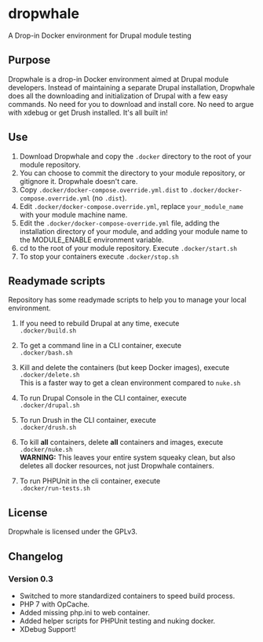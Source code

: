 # dropwhale
A Drop-in Docker environment for Drupal module testing

## Purpose

Dropwhale is a drop-in Docker environment aimed at Drupal module
developers. Instead of maintaining a separate Drupal installation,
Dropwhale does all the downloading and initialization of Drupal with a
few easy commands. No need for you to download and install core. No 
need to argue with xdebug or get Drush installed. It's all built in!

## Use

1. Download Dropwhale and copy the `.docker` directory to the root of your module repository.
2. You can choose to commit the directory to your module repository, or gitignore it. Dropwhale doesn't care.
3. Copy `.docker/docker-compose.override.yml.dist` to `.docker/docker-compose.override.yml` (no `.dist`).
4. Edit `.docker/docker-compose.override.yml`, replace `your_module_name` with your module machine name.
5. Edit the `.docker/docker-compose-override.yml` file, adding the
   installation directory of your module, and adding your module name to
   the MODULE_ENABLE environment variable.
6. cd to the root of your module repository. Execute `.docker/start.sh`
7. To stop your containers execute `.docker/stop.sh`

## Readymade scripts
Repository has some readymade scripts to help you to manage your local environment.

1. If you need to rebuild Drupal at any time, execute  
`.docker/build.sh`

2. To get a command line in a CLI container, execute  
`.docker/bash.sh`

3. Kill and delete the containers (but keep Docker images), execute  
`.docker/delete.sh`  
This is a faster way to get a clean environment compared to `nuke.sh`

4. To run Drupal Console in the CLI container, execute  
`.docker/drupal.sh`

5. To run Drush in the CLI container, execute  
`.docker/drush.sh`

6. To kill **all** containers, delete **all** containers and images, execute  
`.docker/nuke.sh`  
**WARNING:** This leaves your entire system squeaky clean, but also deletes all docker resources, not just Dropwhale containers.

7. To run PHPUnit in the cli container, execute  
`.docker/run-tests.sh`  

## License

Dropwhale is licensed under the GPLv3.

## Changelog

### Version 0.3
* Switched to more standardized containers to speed build process.
* PHP 7 with OpCache.
* Added missing php.ini to web container.
* Added helper scripts for PHPUnit testing and nuking docker.
* XDebug Support!
